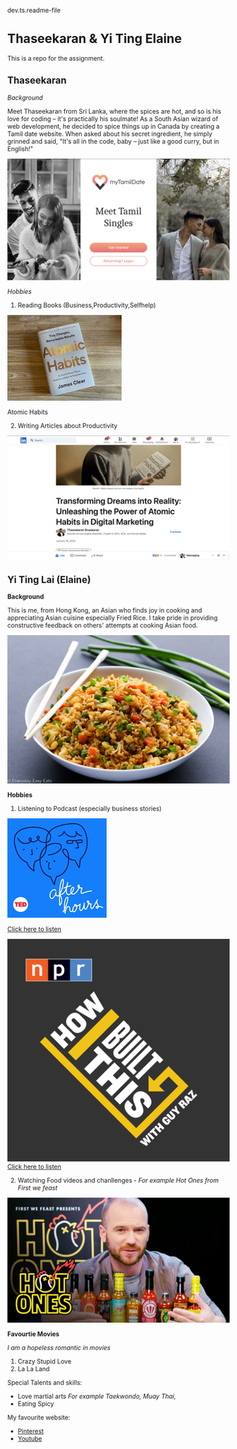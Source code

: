 dev.ts.readme-file
# Thaseekaran & Yi Ting Elaine

This is a repo for the assignment.

## Thaseekaran

_Background_

Meet Thaseekaran from Sri Lanka, where the spices are hot, and so is his love for coding – it's practically his soulmate! As a South Asian wizard of web development, he decided to spice things up in Canada by creating a Tamil date website. When asked about his secret ingredient, he simply grinned and said, "It's all in the code, baby – just like a good curry, but in English!"

![My Tamil Date](images/mytamildate.png)

_Hobbies_

1. Reading Books (Business,Productivity,Selfhelp)

![Atomic Habbits](images/download.jpeg)

Atomic Habits

2. Writing Articles about Productivity

![Screen Dhot](images/article.png)



## Yi Ting Lai (Elaine) 

**Background**

This is me, from Hong Kong, an Asian who finds joy in cooking and appreciating Asian cuisine especially Fried Rice. I take pride in providing constructive feedback on others' attempts at cooking Asian food.

![Fender Telecaster](images/Chinese-Fried-Rice-1.jpg)

**Hobbies**

1. Listening to Podcast (especially business stories) 

![Fender Telecaster](images/Afterhours.png)

[Click here to listen](https://podcasts.google.com/search/after%20hours) 

![Fender Telecaster](images/How_I_built_this.jpg)
[Click here to listen](https://podcasts.google.com/feed/aHR0cHM6Ly9mZWVkcy5ucHIub3JnLzUxMDMxMy9wb2RjYXN0LnhtbA)

2. Watching Food videos and chanllenges  - *For example Hot Ones from First we feast* 

![Fender Telecaster](images/Hot_wings.jpg)


**Favourtie Movies**

*I am a hopeless romantic in movies*
1. Crazy Stupid Love
2. La La Land 

Special Talents and skills:
- Love martial arts
    *For example Taekwondo, Muay Thai,*
- Eating Spicy 


My favourite website: 
- [Pinterest](https://www.pinterest.com/)
- [Youtube](https://www.youtube.com/)


